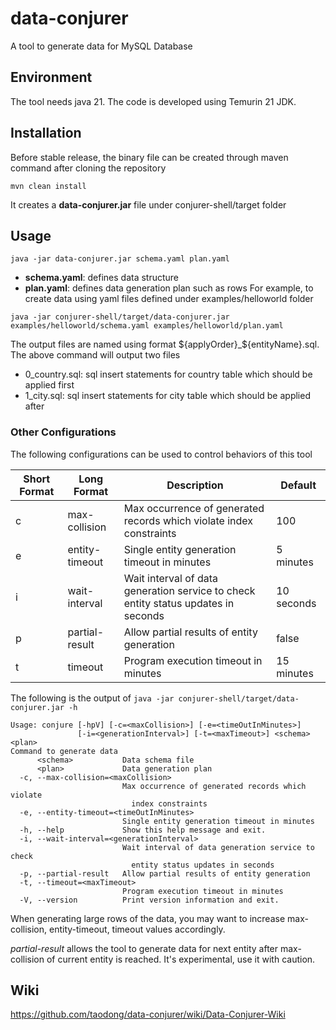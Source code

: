 # data-conjurer
A tool to generate data for MySQL Database
## Environment
The tool needs java 21. The code is developed using Temurin 21 JDK.
## Installation
Before stable release, the binary file can be created through maven command after cloning the repository
```shell
mvn clean install
```
It creates a **data-conjurer.jar** file under conjurer-shell/target folder
## Usage
```shell
java -jar data-conjurer.jar schema.yaml plan.yaml 
```
- **schema.yaml**: defines data structure
- **plan.yaml**: defines data generation plan such as rows
For example, to create data using yaml files defined under examples/helloworld folder
```shell
java -jar conjurer-shell/target/data-conjurer.jar examples/helloworld/schema.yaml examples/helloworld/plan.yaml
```
The output files are named using format ${applyOrder}_${entityName}.sql.
The above command will output two files
- 0_country.sql: sql insert statements for country table which should be applied first 
- 1_city.sql: sql insert statements for city table which should be applied after
### Other Configurations
The following configurations can be used to control behaviors of this tool

| Short Format | Long Format    | Description                                                                        | Default    |
|--------------|----------------|------------------------------------------------------------------------------------|------------|
| c            | max-collision  | Max occurrence of generated records which violate index constraints                | 100        |
| e            | entity-timeout | Single entity generation timeout in minutes                                        | 5 minutes  |
| i            | wait-interval  | Wait interval of data generation service to check entity status updates in seconds | 10 seconds |
| p            | partial-result | Allow partial results of entity generation                                         | false      |
| t            | timeout        | Program execution timeout in minutes                                               | 15 minutes |

The following is the output of `java -jar conjurer-shell/target/data-conjurer.jar -h`
```shell
Usage: conjure [-hpV] [-c=<maxCollision>] [-e=<timeOutInMinutes>]
               [-i=<generationInterval>] [-t=<maxTimeout>] <schema> <plan>
Command to generate data
      <schema>           Data schema file
      <plan>             Data generation plan
  -c, --max-collision=<maxCollision>
                         Max occurrence of generated records which violate
                           index constraints
  -e, --entity-timeout=<timeOutInMinutes>
                         Single entity generation timeout in minutes
  -h, --help             Show this help message and exit.
  -i, --wait-interval=<generationInterval>
                         Wait interval of data generation service to check
                           entity status updates in seconds
  -p, --partial-result   Allow partial results of entity generation
  -t, --timeout=<maxTimeout>
                         Program execution timeout in minutes
  -V, --version          Print version information and exit.
```
When generating large rows of the data, you may want to increase max-collision, entity-timeout, timeout values accordingly.

*partial-result* allows the tool to generate data for next entity after max-collision of current entity is reached. It's experimental, use it with caution.

## Wiki
https://github.com/taodong/data-conjurer/wiki/Data-Conjurer-Wiki

